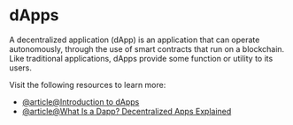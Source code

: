 # dApps

A decentralized application (dApp) is an application that can operate autonomously, through the use of smart contracts that run on a blockchain. Like traditional applications, dApps provide some function or utility to its users.

Visit the following resources to learn more:

- [@article@Introduction to dApps](https://ethereum.org/en/developers/docs/dapps/)
- [@article@What Is a Dapp? Decentralized Apps Explained](https://www.coindesk.com/learn/what-is-a-dapp-decentralized-apps-explained/)
